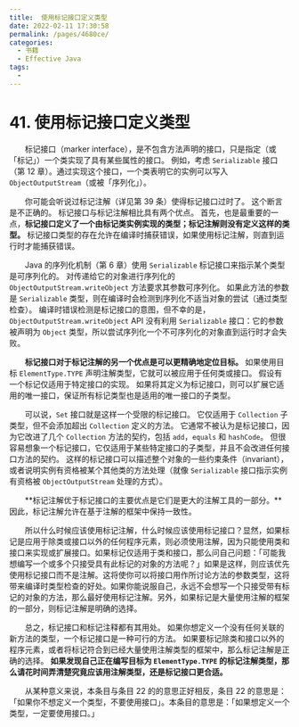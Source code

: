 ```yaml
---
title:  使用标记接口定义类型
date: 2022-02-11 17:30:58
permalink: /pages/4680ce/
categories:
  - 书籍
  - Effective Java
tags:
  - 
---
```

# 41. 使用标记接口定义类型

　　标记接口（marker interface），是不包含方法声明的接口，只是指定（或「标记」）一个类实现了具有某些属性的接口。 例如，考虑 `Serializable` 接口（第 12 章）。通过实现这个接口，一个类表明它的实例可以写入 `ObjectOutputStream`（或被「序列化」）。

　　你可能会听说过标记注解（详见第 39 条）使得标记接口过时了。 这个断言是不正确的。 标记接口与标记注解相比具有两个优点。 首先，也是最重要的一点，**标记接口定义了一个由标记类实例实现的类型；标记注解则没有定义这样的类型。** 标记接口类型的存在允许在编译时捕获错误，如果使用标记注解，则直到运行时才能捕获错误。

　　Java 的序列化机制（第 6 章）使用 `Serializable` 标记接口来指示某个类型是可序列化的。 对传递给它的对象进行序列化的 `ObjectOutputStream.writeObject` 方法要求其参数可序列化。 如果此方法的参数是 `Serializable` 类型，则在编译时会检测到序列化不适当对象的尝试（通过类型检查）。 编译时错误检测是标记接口的意图，但不幸的是，`ObjectOutputStream.writeObject` API 没有利用 `Serializable` 接口：它的参数被声明为 `Object` 类型，所以尝试序列化一个不可序列化的对象直到运行时才会失败。

　　**标记接口对于标记注解的另一个优点是可以更精确地定位目标。** 如果使用目标 `ElementType.TYPE` 声明注解类型，它就可以被应用于任何类或接口。 假设有一个标记仅适用于特定接口的实现。 如果将其定义为标记接口，则可以扩展它适用的唯一接口，保证所有标记类型也是适用的唯一接口的子类型。

　　可以说，`Set` 接口就是这样一个受限的标记接口。 它仅适用于 `Collection` 子类型，但不会添加超出 `Collection` 定义的方法。 它通常不被认为是标记接口，因为它改进了几个 `Collection` 方法的契约，包括 `add`，`equals` 和 `hashCode`。 但很容易想象一个标记接口，它仅适用于某些特定接口的子类型，并且不会改进任何接口方法的契约。 这样的标记接口可以描述整个对象的一些约束条件（invariant），或者说明实例有资格被某个其他类的方法处理（就像 `Serializable` 接口指示实例有资格被 `ObjectOutputStream` 处理的方式）。

　　**标记注解优于标记接口的主要优点是它们是更大的注解工具的一部分。**因此，标记注解允许在基于注解的框架中保持一致性。

　　所以什么时候应该使用标记注解，什么时候应该使用标记接口？显然，如果标记是应用于除类或接口以外的任何程序元素，则必须使用注解，因为只能使用类和接口来实现或扩展接口。如果标记仅适用于类和接口，那么问自己问题：「可能我想编写一个或多个只接受具有此标记的对象的方法呢？」如果是这样，则应该优先使用标记接口而不是注解。这将使你可以将接口用作所讨论方法的参数类型，这将带来编译时类型检查的好处。如果你能说服自己，永远不会想写一个只接受带有标记的对象的方法，那么最好使用标记注解。另外，如果标记是大量使用注解的框架的一部分，则标记注解是明确的选择。

　　总之，标记接口和标记注释都有其用处。 如果你想定义一个没有任何关联的新方法的类型，一个标记接口是一种可行的方法。 如果要标记除类和接口以外的程序元素，或者将标记符合到已经大量使用注解类型的框架中，那么标记注解是正确的选择。 **如果发现自己正在编写目标为 `ElementType.TYPE` 的标记注解类型，那么请花时间弄清楚究竟应该用注解类型，还是标记接口更合适。**

　　从某种意义来说，本条目与条目 22 的的意思正好相反，条目 22 的意思是：「如果你不想定义一个类型，不要使用接口」。本条目的意思是：「如果想定义一个类型，一定要使用接口。」




